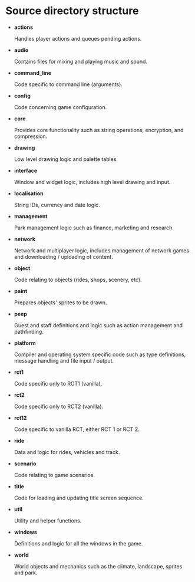 # Source directory structure

- **actions**

  Handles player actions and queues pending actions.

- **audio**

  Contains files for mixing and playing music and sound.

- **command_line**

  Code specific to command line (arguments).

- **config**

  Code concerning game configuration.

- **core**

  Provides core functionality such as string operations, encryption, and compression.

- **drawing**

  Low level drawing logic and palette tables.

- **interface**

  Window and widget logic, includes high level drawing and input.

- **localisation**

  String IDs, currency and date logic.

- **management**

  Park management logic such as finance, marketing and research.

- **network**

  Network and multiplayer logic, includes management of network games and downloading / uploading of content.

- **object**

  Code relating to objects (rides, shops, scenery, etc).

- **paint**

  Prepares objects' sprites to be drawn.

- **peep**

  Guest and staff definitions and logic such as action management and pathfinding.

- **platform**

  Compiler and operating system specific code such as type definitions, message handling and file input / output.

- **rct1**

  Code specific only to RCT1 (vanilla).

- **rct2**

  Code specific only to RCT2 (vanilla).

- **rct12**

  Code specific to vanilla RCT, either RCT 1 or RCT 2.

- **ride**

  Data and logic for rides, vehicles and track.

- **scenario**

  Code relating to game scenarios.

- **title**

  Code for loading and updating title screen sequence.

- **util**

  Utility and helper functions.

- **windows**

  Definitions and logic for all the windows in the game.

- **world**

  World objects and mechanics such as the climate, landscape, sprites and park.
